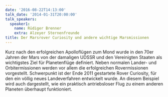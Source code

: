 ```yaml
---
date: '2016-08-22T14:13:00'
talk_date: '2014-01-31T20:00:00'
talk_speakers:
  speaker1:
    name: Rüdiger Brenner
    extra: Alzeyer Sternenfreunde
title: Der Marsrover Curiosity und andere wichtige Marsmissionen
---
```


Kurz nach den erfolgreichen Apolloflügen zum Mond wurde in den 70er Jahren der Mars von der damaligen UDSSR und den Vereinigten Staaten als wichtigstes Ziel für Planetenflüge definiert. Neben normalen Lander- und Orbitermissionen werden vor allem die erfolgreichen Rovermissionen vorgestellt. Schwerpunkt ist der Ende 2011 gestartete Rover Curiosity, für den ein völlig neues Landeverfahren entwickelt wurde. An diesem Beispiel wird auch dargestellt, wie ein praktisch antriebsloser Flug zu einem anderen Planeten überhaupt funktioniert.